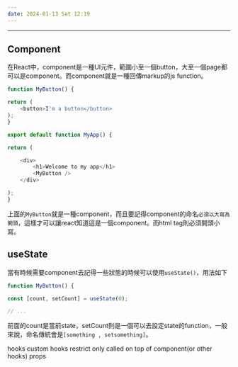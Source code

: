 ```yaml
---
date: 2024-01-13 Sat 12:19
---
```

---

## Component

在React中，component是一種UI元件，範圍小至一個button，大至一個page都可以是component。而component就是一種回傳markup的js function。
```js
function MyButton() {  

return (  
	<button>I'm a button</button>  
);  
}
```

```js
export default function MyApp() {  

return (  

	<div>  
		<h1>Welcome to my app</h1>  
		<MyButton />  
	</div>  

);  
}
```

上面的`MyButton`就是一種component，而且要記得component的命名`必須以大寫為開頭`，這樣才可以讓react知道這是一個component。而html tag則必須開頭小寫。


## useState

當有時候需要component去記得一些狀態的時候可以使用`useState()`，用法如下
```js
function MyButton() {  

const [count, setCount] = useState(0);  

// ...
```

前面的count是當前state，setCount則是一個可以去設定state的function，一般來說，命名傳統會是`[something , setsomething]`。

hooks
	custom hooks
	restrict
		only called on top of component(or other hooks)
props
